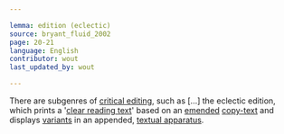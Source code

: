 ```yaml
---

lemma: edition (eclectic)
source: bryant_fluid_2002
page: 20-21
language: English
contributor: wout
last_updated_by: wout

---
```


There are subgenres of [critical editing](editingCritical.html), such as [...] the eclectic edition, which prints a '[clear reading text](textClear.html)' based on an [emended](emendation.html) [copy-text](copyText) and displays [variants](variant.html) in an appended, [textual apparatus](apparatusCritical.html).
